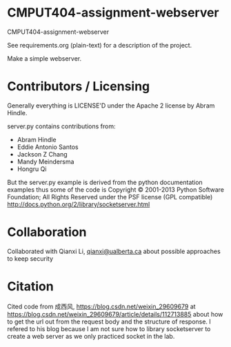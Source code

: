 CMPUT404-assignment-webserver
=============================

CMPUT404-assignment-webserver

See requirements.org (plain-text) for a description of the project.

Make a simple webserver.

Contributors / Licensing
========================

Generally everything is LICENSE'D under the Apache 2 license by Abram Hindle.

server.py contains contributions from:

* Abram Hindle
* Eddie Antonio Santos
* Jackson Z Chang
* Mandy Meindersma 
* Hongru Qi

But the server.py example is derived from the python documentation
examples thus some of the code is Copyright © 2001-2013 Python
Software Foundation; All Rights Reserved under the PSF license (GPL
compatible) http://docs.python.org/2/library/socketserver.html

Collaboration
========================

Collaborated with Qianxi Li, qianxi@ualberta.ca about possible 
approaches to keep security

Citation
========================

Cited code from 成西风, https://blog.csdn.net/weixin_29609679 at 
https://blog.csdn.net/weixin_29609679/article/details/112713885
about how to get the url out from the request body and the structure 
of response. I refered to his blog because I am not sure how to 
library socketserver to create a web server as we only practiced
socket in the lab.

